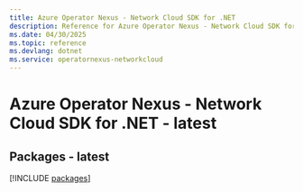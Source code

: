 ```yaml
---
title: Azure Operator Nexus - Network Cloud SDK for .NET
description: Reference for Azure Operator Nexus - Network Cloud SDK for .NET
ms.date: 04/30/2025
ms.topic: reference
ms.devlang: dotnet
ms.service: operatornexus-networkcloud
---
```

# Azure Operator Nexus - Network Cloud SDK for .NET - latest
## Packages - latest
[!INCLUDE [packages](operator-nexus---network-cloud-index.md)]